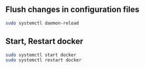 ## Flush changes in configuration files
```bash
sudo systemctl daemon-reload
```

## Start, Restart docker
```bash
sudo systemctl start docker
sudo systemctl restart docker
```
